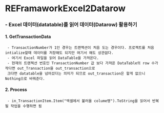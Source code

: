 # REFramaworkExcel2Datarow


### - Excel 데이터(datatable)를 읽어 데이터(Datarow) 활용하기


#### 1. GetTransactionData
```
 - TransactionNumber가 1인 경우는 트랜젝션이 처음 도는 경우이다. 프로젝트를 처음 intialize할때 데이터를 저장해도 되지만 여기서 해도 상관없다.
 - 여기서 Excel 파일을 읽어 DataTable을 가져온다.
 - 현재의 트랜젝션 번호인 TransactionNumber 값 보다 가져온 DataTable의 row 수가 작다면 out_Transaction을 out_transaction으로 
 크다면 datatable을 넘어섰다는 의미가 되므로 out_transaction은 할게 없으니 Nothing으로 바꿔준다.
```

#### 2. Process
```
 - in_TransactionItem.Item("엑셀에서 불러올 colume명").ToString을 읽어서 반복될 작업을 수행하면 됨
```
 
